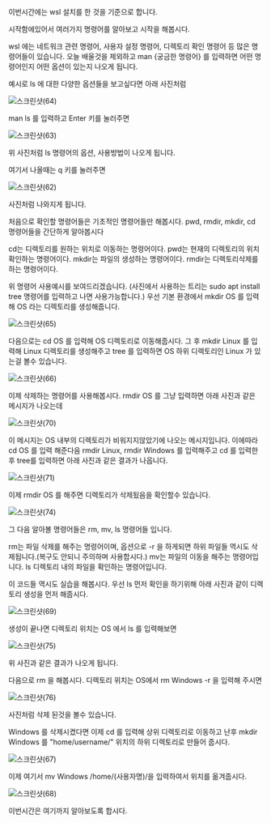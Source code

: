 이번시간에는 wsl 설치를 한 것을 기준으로 합니다.

시작함에있어서 여러가지 명령어를 알아보고 시작을 해봅시다.

wsl 에는 네트워크 관련 명령어, 사용자 설정 명령어, 디렉토리 확인 명령어 등 많은 명령어들이 있습니다.
오늘 배울것을 제외하고 man {궁금한 명령어} 를 입력하면 어떤 명령어인지 어떤 옵션이 있는지 나오게 됩니다.

예시로 ls 에 대한 다양한 옵션들을 보고싶다면
아래 사진처럼

![스크린샷(64)](https://github.com/user-attachments/assets/37ca69fa-9eec-4880-9bbb-dd250233ed8e)

man ls 를 입력하고 Enter 키를 눌러주면


![스크린샷(63)](https://github.com/user-attachments/assets/395fb6b9-01c3-4329-bc2c-8ca27d45cf47)

위 사진처럼 ls 명령어의 옵션, 사용방법이 나오게 됩니다.

여기서 나올때는 q 키를 눌러주면

![스크린샷(62)](https://github.com/user-attachments/assets/ecff3725-6e26-41ef-9865-efa87a1c5d61)

사진처럼 나와지게 됩니다.

처음으로 확인할 명령어들은 기초적인 명령어들만 해봅시다.
pwd, rmdir, mkdir, cd 명령어들을 간단하게 알아봅시다

cd는 디렉토리를 원하는 위치로 이동하는 명령어이다.
pwd는 현재의 디렉토리의 위치 확인하는 명령어이다.
mkdir는 파일의 생성하는 명령어이다.
rmdir는 디렉토리삭제를 하는 명령어이다.

위 명령어 사용예시를 보여드리겠습니다.
(사진에서 사용하는 트리는 sudo apt install tree 명령어를 입력하고 나면 사용가능합니다.)
우선 기본 환경에서 mkdir OS 를 입력해 OS 라는 디렉토리를 생성해줍니다.

![스크린샷(65)](https://github.com/user-attachments/assets/95b864f4-e570-46b6-9361-f3fdeb24618b)

다음으로는 cd OS 를 입력해 OS 디렉토리로 이동해줍시다.
그 후 mkdir Linux 를 입력해 Linux 디렉토리를 생성해주고 tree 를 입력하면 OS 하위 디렉토리인 Linux 가 있는걸 볼수 있습니다.

![스크린샷(66)](https://github.com/user-attachments/assets/a7ae1be4-0436-4ea9-a4c6-a00f69590c85)

이제 삭제하는 명령어를 사용해봅시다. 
rmdir OS 를 그냥 입력하면 아래 사진과 같은 메시지가 나오는데

![스크린샷(70)](https://github.com/user-attachments/assets/79273186-272d-4385-97fa-1098061eceef)

이 메시지는 OS 내부의 디렉토리가 비워지지않았기에 나오는 메시지입니다.
이에따라 cd OS 를 입력 해준다음 rmdir Linux, rmdir Windows 를 입력해주고
cd 를 입력한후 tree를 입력하면 아래 사진과 같은 결과가 나옵니다.

![스크린샷(71)](https://github.com/user-attachments/assets/7c675d0a-13ec-4953-8658-665353cbed82)

이제 rmdir OS 를 해주면 디렉토리가 삭제됬음을 확인할수 있습니다.

![스크린샷(74)](https://github.com/user-attachments/assets/39c820a1-89e0-4726-b04d-3709c3a6a110)


그 다음 알아볼 명령어들은 
rm, mv, ls 명령어들 입니다.

rm는 파일 삭제를 해주는 명령어이며, 옵션으로 -r 을 하게되면 하위 파일들 역시도 삭제됩니다.(복구도 안되니 주의하며 사용합시다.)
mv는 파일의 이동을 해주는 명령어입니다.
ls 디렉토리 내의 파일을 확인하는 명령어입니다.

이 코드들 역시도 실습을 해봅시다.
우선 ls 먼저 확인을 하기위해 아래 사진과 같이 디렉토리 생성을 먼저 해줍시다.

![스크린샷(69)](https://github.com/user-attachments/assets/8af8c96f-f3d5-4712-b096-b8ab5003bb82)

생성이 끝나면 디렉토리 위치는 OS 에서 ls 를 입력해보면 

![스크린샷(75)](https://github.com/user-attachments/assets/85cecd14-c8d2-46a4-8ebc-a143c2fc8e7a)

위 사진과 같은 결과가 나오게 됩니다.

다음으로 rm 을 해봅시다. 디렉토리 위치는 OS에서 rm Windows -r 을 입력해 주시면 

![스크린샷(76)](https://github.com/user-attachments/assets/be82db2c-28b5-49e4-a398-3890ce121407)

사진처럼 삭제 된것을 볼수 있습니다.

Windows 를 삭제시켰다면 이제 cd 를 입력해 상위 디렉토리로 이동하고 난후 mkdir Windows 를 "home/username/" 위치의 하위 디렉토리로 만들어 줍시다.

![스크린샷(67)](https://github.com/user-attachments/assets/6cc806ee-6e8b-4931-8d6d-26fea219e289)

이제 여기서 mv Windows /home/(사용자명)/을 입력하여서 위치를 옮겨줍시다.

![스크린샷(68)](https://github.com/user-attachments/assets/36522660-4228-4650-b732-ad442666304f)

이번시간은 여기까지 알아보도록 합시다.
